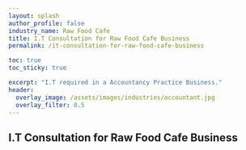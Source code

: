 ```yaml
---
layout: splash 
author_profile: false 
industry_name: Raw Food Cafe
title: I.T Consultation for Raw Food Cafe Business
permalink: /it-consultation-for-raw-food-cafe-business

toc: true
toc_sticky: true

excerpt: "I.T required in a Accountancy Practice Business."
header:
  overlay_image: /assets/images/industries/accountant.jpg
  overlay_filter: 0.5 
---
```


## I.T Consultation for Raw Food Cafe Business